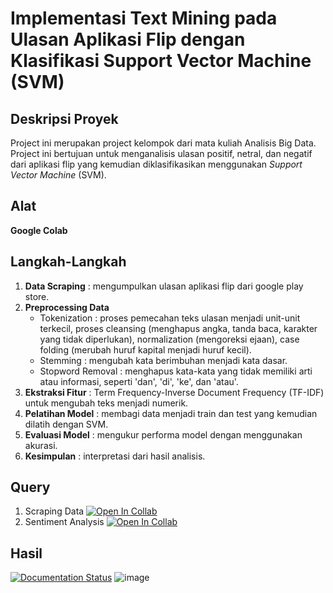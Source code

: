 # Implementasi Text Mining pada Ulasan Aplikasi Flip dengan Klasifikasi Support Vector Machine (SVM)

## Deskripsi Proyek
Project ini merupakan project kelompok dari mata kuliah Analisis Big Data. Project ini bertujuan untuk menganalisis ulasan positif, netral, dan negatif dari aplikasi flip yang kemudian diklasifikasikan menggunakan _Support Vector Machine_ (SVM). 

## Alat 
**Google Colab**

## Langkah-Langkah
1. **Data Scraping** : mengumpulkan ulasan aplikasi flip dari google play store.
2. **Preprocessing Data**
     - Tokenization : proses pemecahan teks ulasan menjadi unit-unit terkecil, proses cleansing (menghapus angka, tanda baca, karakter yang tidak diperlukan), normalization (mengoreksi ejaan), case folding (merubah huruf kapital menjadi huruf kecil).
     - Stemming : mengubah kata berimbuhan menjadi kata dasar.
     - Stopword Removal : menghapus kata-kata yang tidak memiliki arti atau informasi, seperti 'dan', 'di', 'ke', dan 'atau'.
3. **Ekstraksi Fitur** : Term Frequency-Inverse Document Frequency (TF-IDF) untuk mengubah teks menjadi numerik.
4. **Pelatihan Model** : membagi data menjadi train dan test yang kemudian dilatih dengan SVM.
5. **Evaluasi Model** : mengukur performa model dengan menggunakan akurasi.
6. **Kesimpulan** : interpretasi dari hasil analisis.

## Query
1. Scraping Data [![Open In Collab](https://colab.research.google.com/assets/colab-badge.svg)](https://colab.research.google.com/drive/1_rGrUlgm57WMpSnaruPCCzfZ0dyXlmpt?usp=sharing)
2. Sentiment Analysis [![Open In Collab](https://colab.research.google.com/assets/colab-badge.svg)](https://colab.research.google.com/drive/1j2nRwV5IgdY2NkiyJLdQpDAUzSMxyWVG?usp=sharing)

## Hasil
[![Documentation Status](https://readthedocs.org/projects/ansicolortags/badge/?version=latest)](https://github.com/aqielafasya/Python_Project/blob/master/Flip-Sentimen-Analysis/5.%20Sentiment%20Analysis%20of%20Flip%20App.pdf)
![image](https://github.com/user-attachments/assets/6e4b27b0-72a0-4df7-b39f-861ae746a2d2)



